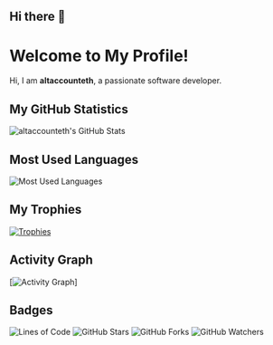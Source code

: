 ## Hi there 👋


# Welcome to My Profile!

Hi, I am **altaccounteth**, a passionate software developer.

## My GitHub Statistics

![altaccounteth's GitHub Stats](https://github-readme-stats.vercel.app/api?username=altaccounteth&show_icons=true&theme=radical)

## Most Used Languages

![Most Used Languages](https://github-readme-stats.vercel.app/api/top-langs/?username=altaccounteth&langs_count=8&theme=radical&hide_progress=true)

## My Trophies

[![Trophies](https://github-profile-trophy.vercel.app/?username=altaccounteth&theme=onedark)](https://github.com/ryo-ma/github-profile-trophy)

## Activity Graph

[![Activity Graph](https://github-readme-activity-graph.vercel.app/graph?username=altaccounteth&theme=github&area=true&hide_border=true&custom_time_period=month)]

## Badges

![Lines of Code](https://img.shields.io/badge/Lines%20of%20Code-1.2M-brightgreen?style=for-the-badge&logo=codefactor)
![GitHub Stars](https://img.shields.io/badge/GitHub%20Stars-10-yellow?style=for-the-badge&logo=github)
![GitHub Forks](https://img.shields.io/badge/GitHub%20Forks-5-blue?style=for-the-badge&logo=github)
![GitHub Watchers](https://img.shields.io/badge/GitHub%20Watchers-2-red?style=for-the-badge&logo=github)


<!--
**altaccounteth/altaccounteth** is a ✨ _special_ ✨ repository because its `README.md` (this file) appears on your GitHub profile.

Here are some ideas to get you started:

- 🔭 I’m currently working on ...
- 🌱 I’m currently learning ...
- 👯 I’m looking to collaborate on ...
- 🤔 I’m looking for help with ...
- 💬 Ask me about ...
- 📫 How to reach me: ...
- 😄 Pronouns: ...
- ⚡ Fun fact: ...
-->
